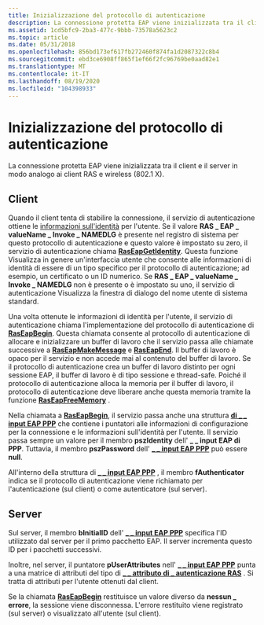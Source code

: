```yaml
---
title: Inizializzazione del protocollo di autenticazione
description: La connessione protetta EAP viene inizializzata tra il client e il server in modo analogo ai client RAS e wireless (802.1 X).
ms.assetid: 1cd5bfc9-2ba3-477c-9bbb-73578a5623c2
ms.topic: article
ms.date: 05/31/2018
ms.openlocfilehash: 856bd173ef617fb272460f874fa1d2087322c8b4
ms.sourcegitcommit: ebd3ce6908ff865f1ef66f2fc96769be0aad82e1
ms.translationtype: MT
ms.contentlocale: it-IT
ms.lasthandoff: 08/19/2020
ms.locfileid: "104398933"
---
```

# <a name="authentication-protocol-initialization"></a>Inizializzazione del protocollo di autenticazione

La connessione protetta EAP viene inizializzata tra il client e il server in modo analogo ai client RAS e wireless (802.1 X).

## <a name="client"></a>Client

Quando il client tenta di stabilire la connessione, il servizio di autenticazione ottiene le [informazioni sull'identità](obtaining-identity-information.md) per l'utente. Se il valore **RAS \_ EAP \_ valueName \_ Invoke \_ NAMEDLG** è presente nel registro di sistema per questo protocollo di autenticazione e questo valore è impostato su zero, il servizio di autenticazione chiama [**RasEapGetIdentity**](/previous-versions/windows/desktop/api/Raseapif/nf-raseapif-raseapgetidentity). Questa funzione Visualizza in genere un'interfaccia utente che consente alle informazioni di identità di essere di un tipo specifico per il protocollo di autenticazione; ad esempio, un certificato o un ID numerico. Se **RAS \_ EAP \_ valueName \_ Invoke \_ NAMEDLG** non è presente o è impostato su uno, il servizio di autenticazione Visualizza la finestra di dialogo del nome utente di sistema standard.

Una volta ottenute le informazioni di identità per l'utente, il servizio di autenticazione chiama l'implementazione del protocollo di autenticazione di [**RasEapBegin**](/previous-versions/windows/desktop/legacy/aa363520(v=vs.85)). Questa chiamata consente al protocollo di autenticazione di allocare e inizializzare un buffer di lavoro che il servizio passa alle chiamate successive a [**RasEapMakeMessage**](/previous-versions/windows/desktop/legacy/aa363532(v=vs.85)) e [**RasEapEnd**](/previous-versions/windows/desktop/legacy/aa363521(v=vs.85)). Il buffer di lavoro è opaco per il servizio e non accede mai al contenuto del buffer di lavoro. Se il protocollo di autenticazione crea un buffer di lavoro distinto per ogni sessione EAP, il buffer di lavoro è di tipo sessione e thread-safe. Poiché il protocollo di autenticazione alloca la memoria per il buffer di lavoro, il protocollo di autenticazione deve liberare anche questa memoria tramite la funzione [**RasEapFreeMemory**](/previous-versions/windows/desktop/api/Raseapif/nf-raseapif-raseapfreememory) .

Nella chiamata a [**RasEapBegin**](/previous-versions/windows/desktop/legacy/aa363520(v=vs.85)), il servizio passa anche una struttura [**di \_ \_ input EAP PPP**](/windows/desktop/api/Raseapif/ns-raseapif-ppp_eap_input) che contiene i puntatori alle informazioni di configurazione per la connessione e le informazioni sull'identità per l'utente. Il servizio passa sempre un valore per il membro **pszIdentity** dell' **\_ \_ input EAP di PPP**. Tuttavia, il membro **pszPassword** dell' [**\_ \_ input EAP PPP**](/windows/desktop/api/Raseapif/ns-raseapif-ppp_eap_input) può essere **null**.

All'interno della struttura di [**\_ \_ input EAP PPP**](/windows/desktop/api/Raseapif/ns-raseapif-ppp_eap_input) , il membro **fAuthenticator** indica se il protocollo di autenticazione viene richiamato per l'autenticazione (sul client) o come autenticatore (sul server).

## <a name="server"></a>Server

Sul server, il membro **bInitialID** dell' [**\_ \_ input EAP PPP**](/windows/desktop/api/Raseapif/ns-raseapif-ppp_eap_input) specifica l'ID utilizzato dal server per il primo pacchetto EAP. Il server incrementa questo ID per i pacchetti successivi.

Inoltre, nel server, il puntatore **pUserAttributes** nell' [**\_ \_ input EAP PPP**](/windows/desktop/api/Raseapif/ns-raseapif-ppp_eap_input) punta a una matrice di attributi del tipo di [**\_ \_ attributo di \_ autenticazione RAS**](/windows/win32/api/raseapif/ne-raseapif-ras_auth_attribute_type) . Si tratta di attributi per l'utente ottenuti dal client.

Se la chiamata [**RasEapBegin**](/previous-versions/windows/desktop/legacy/aa363520(v=vs.85)) restituisce un valore diverso da **nessun \_ errore**, la sessione viene disconnessa. L'errore restituito viene registrato (sul server) o visualizzato all'utente (sul client).

 

 